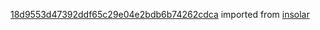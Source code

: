 [18d9553d47392ddf65c29e04e2bdb6b74262cdca](https://github.com/insolar/insolar/commit/18d9553d47392ddf65c29e04e2bdb6b74262cdca) imported from [insolar](https://github.com/insolar/insolar)
